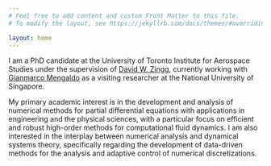 ```yaml
---
# Feel free to add content and custom Front Matter to this file.
# To modify the layout, see https://jekyllrb.com/docs/themes/#overriding-theme-defaults

layout: home
---
```


I am a PhD candidate at the University of Toronto Institute for Aerospace Studies under the supervision of <a href="http://goldfinger.utias.utoronto.ca/dwz/">David W. Zingg</a>, currently working with <a href="https://cde.nus.edu.sg/me/staff/gianmarco-mengaldo/">Gianmarco Mengaldo</a> as a visiting researcher at the National University of Singapore. 

My primary academic interest is in the development and analysis of numerical methods for partial differential equations with applications in engineering and the physical sciences, with a particular focus on efficient and robust high-order methods for computational fluid dynamics. I am also interested in the interplay between numerical analysis and dynamical systems theory, specifically regarding the development of data-driven methods for the analysis and adaptive control of numerical discretizations.
